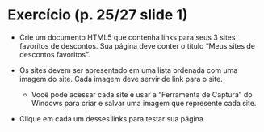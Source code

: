 # Exercício (p. 25/27 slide 1)

* Crie um documento HTML5 que contenha links para seus 3 sites favoritos de descontos. Sua página deve conter o título “Meus sites de descontos favoritos”.
 
* Os sites devem ser apresentado em uma lista ordenada com uma imagem do site. Cada imagem deve servir de link para o site.
	* Você pode acessar cada site e usar a “Ferramenta de Captura” do Windows para criar e salvar uma imagem que represente cada site.

* Clique em cada um desses links para testar sua página.
